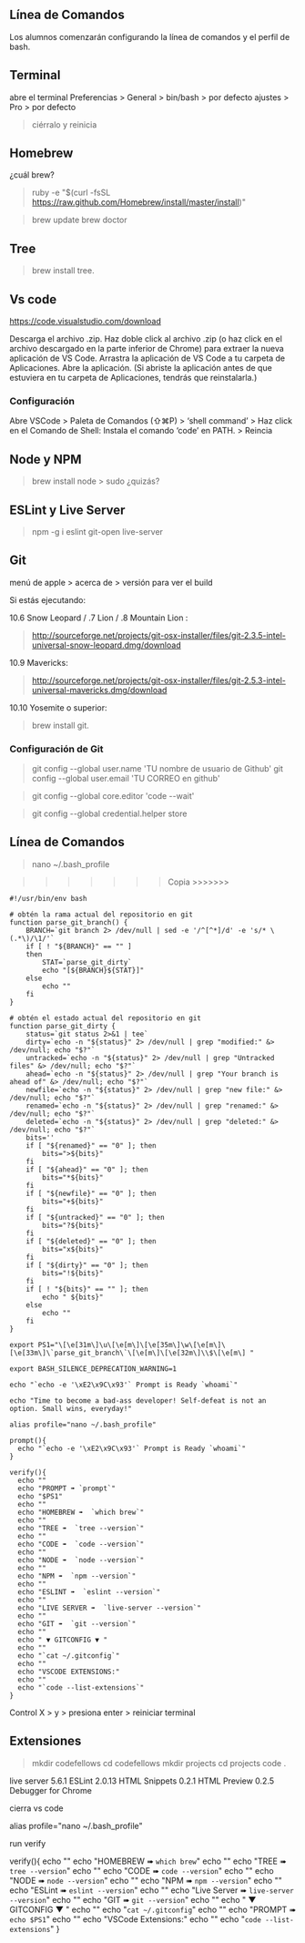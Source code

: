 ﻿## Línea de Comandos

Los alumnos comenzarán configurando la línea de comandos y el perfil de bash.

## Terminal

abre el terminal
Preferencias > General > bin/bash > por defecto
ajustes > Pro > por defecto
> ciérralo y reinicia

## Homebrew
¿cuál brew? 

 > ruby -e "$(curl -fsSL https://raw.github.com/Homebrew/install/master/install)"

 > brew update
 > brew doctor

## Tree
 > brew install tree. 

## Vs code 
https://code.visualstudio.com/download

Descarga el archivo .zip.
Haz doble click al archivo .zip (o haz click en el archivo descargado en la parte inferior de Chrome) para extraer la nueva aplicación de VS Code.
Arrastra la aplicación de VS Code a tu carpeta de Aplicaciones.
Abre la aplicación. (Si abriste la aplicación antes de que estuviera en tu carpeta de Aplicaciones, tendrás que reinstalarla.)

### Configuración 
Abre VSCode > Paleta de Comandos (⇧⌘P) > ‘shell command’ > Haz click en el Comando de Shell: Instala el comando  ‘code’  en PATH. > Reincia 

## Node y NPM
 > brew install node  > sudo ¿quizás?

## ESLint y Live Server
 > npm -g i eslint git-open live-server

## Git
menú de apple > acerca de > versión para ver el build

Si estás ejecutando:

10.6 Snow Leopard / .7 Lion / .8 Mountain Lion : 
 > http://sourceforge.net/projects/git-osx-installer/files/git-2.3.5-intel-universal-snow-leopard.dmg/download

10.9 Mavericks: 
 > http://sourceforge.net/projects/git-osx-installer/files/git-2.5.3-intel-universal-mavericks.dmg/download

10.10 Yosemite o superior:
 > brew install git.

### Configuración de Git
 > git config --global user.name 'TU nombre de usuario de Github'
 > git config --global user.email 'TU CORREO en github'

 > git config --global core.editor 'code --wait'

 > git config --global credential.helper store

## Línea de Comandos
 > nano ~/.bash_profile

>>>>>>> Copia >>>>>>>

```
#!/usr/bin/env bash

# obtén la rama actual del repositorio en git
function parse_git_branch() {
	BRANCH=`git branch 2> /dev/null | sed -e '/^[^*]/d' -e 's/* \(.*\)/\1/'`
	if [ ! "${BRANCH}" == "" ]
	then
		STAT=`parse_git_dirty`
		echo "[${BRANCH}${STAT}]"
	else
		echo ""
	fi
}

# obtén el estado actual del repositorio en git
function parse_git_dirty {
	status=`git status 2>&1 | tee`
	dirty=`echo -n "${status}" 2> /dev/null | grep "modified:" &> /dev/null; echo "$?"`
	untracked=`echo -n "${status}" 2> /dev/null | grep "Untracked files" &> /dev/null; echo "$?"`
	ahead=`echo -n "${status}" 2> /dev/null | grep "Your branch is ahead of" &> /dev/null; echo "$?"`
	newfile=`echo -n "${status}" 2> /dev/null | grep "new file:" &> /dev/null; echo "$?"`
	renamed=`echo -n "${status}" 2> /dev/null | grep "renamed:" &> /dev/null; echo "$?"`
	deleted=`echo -n "${status}" 2> /dev/null | grep "deleted:" &> /dev/null; echo "$?"`
	bits=''
	if [ "${renamed}" == "0" ]; then
		bits=">${bits}"
	fi
	if [ "${ahead}" == "0" ]; then
		bits="*${bits}"
	fi
	if [ "${newfile}" == "0" ]; then
		bits="+${bits}"
	fi
	if [ "${untracked}" == "0" ]; then
		bits="?${bits}"
	fi
	if [ "${deleted}" == "0" ]; then
		bits="x${bits}"
	fi
	if [ "${dirty}" == "0" ]; then
		bits="!${bits}"
	fi
	if [ ! "${bits}" == "" ]; then
		echo " ${bits}"
	else
		echo ""
	fi
}

export PS1="\[\e[31m\]\u\[\e[m\]\[\e[35m\]\w\[\e[m\]\[\e[33m\]\`parse_git_branch\`\[\e[m\]\[\e[32m\]\\$\[\e[m\] "

export BASH_SILENCE_DEPRECATION_WARNING=1

echo "`echo -e '\xE2\x9C\x93'` Prompt is Ready `whoami`"

echo "Time to become a bad-ass developer! Self-defeat is not an option. Small wins, everyday!"

alias profile="nano ~/.bash_profile"

prompt(){
  echo "`echo -e '\xE2\x9C\x93'` Prompt is Ready `whoami`"
}

verify(){
  echo ""
  echo "PROMPT ➠ `prompt`"
  echo "$PS1"
  echo ""
  echo "HOMEBREW ➠  `which brew`"
  echo ""
  echo "TREE ➠  `tree --version`"
  echo ""
  echo "CODE ➠  `code --version`"
  echo ""
  echo "NODE ➠  `node --version`"
  echo ""
  echo "NPM ➠  `npm --version`"
  echo ""
  echo "ESLINT ➠  `eslint --version`"
  echo ""
  echo "LIVE SERVER ➠  `live-server --version`"
  echo ""
  echo "GIT ➠  `git --version`"
  echo ""
  echo " ▼ GITCONFIG ▼ "
  echo ""
  echo "`cat ~/.gitconfig`"
  echo ""
  echo "VSCODE EXTENSIONS:"
  echo ""
  echo "`code --list-extensions`"
}
```
>>>>>>>>>>>>>>>>>>>>

Control X > y > presiona enter > reiniciar terminal

 ## Extensiones

 > mkdir codefellows
 > cd codefellows
 > mkdir projects
 > cd projects
 > code .


live server 5.6.1
ESLint 2.0.13
HTML Snippets 0.2.1
HTML Preview 0.2.5
Debugger for Chrome

cierra vs code



alias profile="nano ~/.bash_profile"

run verify

verify(){
  echo ""
  echo "HOMEBREW ➠  `which brew`"
  echo ""
  echo "TREE ➠  `tree --version`"
  echo ""
  echo "CODE ➠  `code --version`"
  echo ""
  echo "NODE ➠  `node --version`"
  echo ""
  echo "NPM ➠  `npm --version`"
  echo ""
  echo "ESLint ➠  `eslint --version`"
  echo ""
  echo "Live Server ➠  `live-server --version`"
  echo ""
  echo "GIT ➠  `git --version`"
  echo ""
  echo " ▼ GITCONFIG ▼ "
  echo ""
  echo "`cat ~/.gitconfig`"
  echo ""
  echo "PROMPT ➠  `echo $PS1`"
  echo ""
  echo "VSCode Extensions:"
  echo ""
  echo "`code --list-extensions`"
}
```